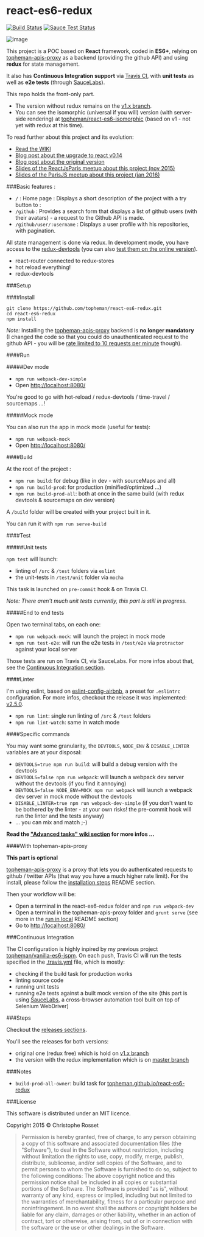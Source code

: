 react-es6-redux
===============

[![Build Status](https://travis-ci.org/topheman/react-es6-redux.svg?branch=master)](https://travis-ci.org/topheman/react-es6-redux)
[![Sauce Test Status](https://saucelabs.com/buildstatus/react-es6-redux)](https://saucelabs.com/u/react-es6-redux)

![image](http://dev.topheman.com/wp-content/uploads/2015/04/logo-reactjs.png)

This project is a POC based on **React** framework, coded in **ES6+**, relying on [topheman-apis-proxy](https://github.com/topheman/topheman-apis-proxy) as a backend (providing the github API) and using **redux** for state management.

It also has **Continuous Integration support** via [Travis CI](https://travis-ci.org/topheman/react-es6-redux), with **unit tests** as well as **e2e tests** (through [SauceLabs](https://saucelabs.com/u/react-es6-redux)).

This repo holds the front-only part.

* The version without redux remains on the [v1.x branch](https://github.com/topheman/react-es6-redux/tree/v1.x).
* You can see the isomorphic (universal if you will) version (with server-side rendering) at [topheman/react-es6-isomorphic](https://github.com/topheman/react-es6-isomorphic/) (based on v1 - not yet with redux at this time).

To read further about this project and its evolution:

* [Read the WIKI](https://github.com/topheman/react-es6-redux/wiki)
* [Blog post about the upgrade to react v0.14](http://dev.topheman.com/upgraded-to-react-v0-14/)
* [Blog post about the original version](http://dev.topheman.com/playing-with-es6-and-react/)
* [Slides of the ReactJsParis meetup about this project (nov 2015)](http://slides.com/topheman/react-es6-redux)
* [Slides of the ParisJS meetup about this project (jan 2016)](https://topheman.github.io/talks/react-es6-redux/)

###Basic features :

* `/` : Home page : Displays a short description of the project with a try button to :
* `/github` : Provides a search form that displays a list of github users (with their avatars) - a request to the Github API is made.
* `/github/user/:username` : Displays a user profile with his repositories, with pagination.

All state management is done via redux. In development mode, you have access to the [redux-devtools](https://github.com/gaearon/redux-devtools) (you can also [test them on the online version](https://topheman.github.io/react-es6-redux/devtools.html)).

* react-router connected to redux-stores
* hot reload everything!
* redux-devtools

###Setup

####Install

```shell
git clone https://github.com/topheman/react-es6-redux.git
cd react-es6-redux
npm install
```

*Note:* Installing the [topheman-apis-proxy](#with-topheman-apis-proxy) backend is **no longer mandatory** (I changed the code so that you could do unauthenticated request to the github API - you will be [rate limited to 10 requests per minute](https://developer.github.com/v3/search/#rate-limit) though).

####Run

#####Dev mode

* `npm run webpack-dev-simple`
* Open [http://localhost:8080/](http://localhost:8080/)

You're good to go with hot-reload / redux-devtools / time-travel / sourcemaps ...!

#####Mock mode

You can also run the app in mock mode (useful for tests):

* `npm run webpack-mock`
* Open [http://localhost:8080/](http://localhost:8080/)


####Build

At the root of the project :

* `npm run build`: for debug (like in dev - with sourceMaps and all)
* `npm run build-prod`: for production (minified/optimized ...)
* `npm run build-prod-all`: both at once in the same build (with redux devtools & sourcemaps on dev version)

A `/build` folder will be created with your project built in it.

You can run it with `npm run serve-build`

####Test

#####Unit tests

`npm test` will launch:

* linting of `/src` & `/test` folders via `eslint`
* the unit-tests in `/test/unit` folder via `mocha`

This task is launched on `pre-commit` hook & on Travis CI.

*Note: There aren't much unit tests currently, this part is still in progress.*

#####End to end tests

Open two terminal tabs, on each one:

* `npm run webpack-mock`: will launch the project in mock mode
* `npm run test-e2e`: will run the e2e tests in `/test/e2e` via `protractor` against your local server

Those tests are run on Travis CI, via SauceLabs. For more infos about that, see the [Continuous Integration section](#continuous-integration).

####Linter

I'm using eslint, based on [eslint-config-airbnb](https://github.com/airbnb/javascript/tree/master/packages/eslint-config-airbnb), a preset for `.eslintrc` configuration. For more infos, checkout the release it was implemented: [v2.5.0](https://github.com/topheman/react-es6-redux/releases/tag/v2.5.0).

* `npm run lint`: single run linting of `/src` & `/test` folders
* `npm run lint-watch`: same in watch mode

####Specific commands

You may want some granularity, the `DEVTOOLS`, `NODE_ENV` & `DISABLE_LINTER` variables are at your disposal:

* `DEVTOOLS=true npm run build`: will build a debug version with the devtools
* `DEVTOOLS=false npm run webpack`: will launch a webpack dev server without the devtools (if you find it annoying)
* `DEVTOOLS=false NODE_ENV=MOCK npm run webpack` will launch a webpack dev server in mock mode without the devtools
* `DISABLE_LINTER=true npm run webpack-dev-simple` (if you don't want to be bothered by the linter - at your own risks! the pre-commit hook will run the linter and the tests anyway)
* ... you can mix and match ;-)

**Read the ["Advanced tasks" wiki section](https://github.com/topheman/react-es6-redux/wiki/Advanced-tasks) for more infos ...**

####With topheman-apis-proxy

**This part is optional**

[topheman-apis-proxy](https://github.com/topheman/topheman-apis-proxy) is a proxy that lets you do authenticated requests to github / twitter APIs (that way you have a much higher rate limit). For the install, please follow the [installation steps](https://github.com/topheman/topheman-apis-proxy#installation) README section.

Then your workflow will be:

* Open a terminal in the react-es6-redux folder and `npm run webpack-dev`
* Open a terminal in the topheman-apis-proxy folder and `grunt serve` (see more in the [run in local](https://github.com/topheman/topheman-apis-proxy#run-in-local) README section)
* Go to [http://localhost:8080/](http://localhost:8080/)

###Continuous Integration

The CI configuration is highly inpired by my previous project [topheman/vanilla-es6-jspm](https://github.com/topheman/vanilla-es6-jspm). On each push, Travis CI will run the tests specified in the [.travis.yml](https://github.com/topheman/react-es6-redux/blob/master/.travis.yml) file, which is mostly:

* checking if the build task for production works
* linting source code
* running unit tests
* running e2e tests against a built mock version of the site (this part is using [SauceLabs](https://saucelabs.com/buildstatus/react-es6-redux), a cross-browser automation tool built on top of Selenium WebDriver)

###Steps

Checkout the [releases sections](https://github.com/topheman/react-es6-redux/releases).

You'll see the releases for both versions:

* original one (redux free) which is hold on [v1.x branch](https://github.com/topheman/react-es6-redux/tree/v1.x)
* the version with the redux implementation which is on [master branch](https://github.com/topheman/react-es6-redux)

###Notes

* `build-prod-all-owner`: build task for [topheman.github.io/react-es6-redux](https://topheman.github.io/react-es6-redux)

###License

This software is distributed under an MIT licence.

Copyright 2015 © Christophe Rosset

> Permission is hereby granted, free of charge, to any person obtaining a copy of this software
> and associated documentation files (the "Software"), to deal in the Software without
> restriction, including without limitation the rights to use, copy, modify, merge, publish,
> distribute, sublicense, and/or sell copies of the Software, and to permit persons to whom the
> Software is furnished to do so, subject to the following conditions:
> The above copyright notice and this permission notice shall be included in all copies or
> substantial portions of the Software.
> The Software is provided "as is", without warranty of any kind, express or implied, including
> but not limited to the warranties of merchantability, fitness for a particular purpose and
> noninfringement. In no event shall the authors or copyright holders be liable for any claim,
> damages or other liability, whether in an action of contract, tort or otherwise, arising from,
> out of or in connection with the software or the use or other dealings in the Software.